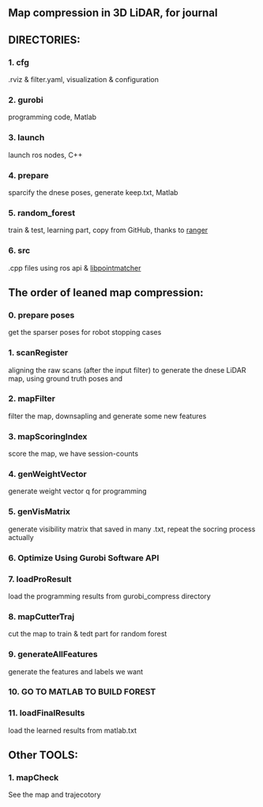 ## Map compression in 3D LiDAR, for journal

## DIRECTORIES:

### 1. cfg
   .rviz & filter.yaml, visualization & configuration
### 2. gurobi
   programming code, Matlab
### 3. launch
  launch ros nodes, C++
### 4. prepare
  sparcify the dnese poses, generate keep.txt, Matlab
### 5. random_forest
  train & test, learning part, copy from GitHub, thanks to [ranger]((https://github.com/your/project/tags))
### 6. src
  .cpp files using ros api & [libpointmatcher](https://github.com/ethz-asl/libpointmatcher)

## The order of leaned map compression:

### 0. prepare poses
   get the sparser poses for robot stopping cases

### 1. scanRegister
   aligning the raw scans (after the input filter) to generate the dnese LiDAR map, using ground truth poses and 

### 2. mapFilter
   filter the map, downsapling and generate some new features

### 3. mapScoringIndex
   score the map, we have session-counts

### 4. genWeightVector
   generate weight vector q for programming

### 5. genVisMatrix
   generate visibility matrix that saved in many .txt, repeat the socring process actually

### 6. Optimize Using Gurobi Software API

### 7. loadProResult
   load the programming results from gurobi_compress directory

### 8. mapCutterTraj
   cut the map to train & tedt part for random forest

### 9. generateAllFeatures
   generate the features and labels we want

### 10. GO TO MATLAB TO BUILD FOREST 

### 11. loadFinalResults
   load the learned results from matlab.txt

## Other TOOLS:

### 1. mapCheck
   See the map and trajecotory



